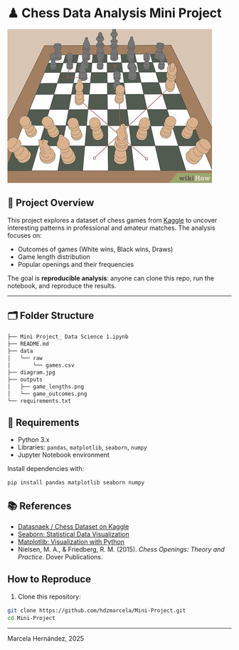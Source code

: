 # ♟ Chess Data Analysis Mini Project

![Chess Opening Diagram](diagram.jpg)

## 📖 Project Overview

This project explores a dataset of chess games from [Kaggle](https://www.kaggle.com/datasnaek/chess) to uncover interesting patterns in professional and amateur matches. The analysis focuses on:

- Outcomes of games (White wins, Black wins, Draws)  
- Game length distribution  
- Popular openings and their frequencies  

The goal is **reproducible analysis**: anyone can clone this repo, run the notebook, and reproduce the results.

---

## 🗂 Folder Structure
```plaintext
├── Mini Project_ Data Science 1.ipynb
├── README.md
├── data
│   └── raw
│       └── games.csv
├── diagram.jpg
├── outputs
│   ├── game_lengths.png
│   └── game_outcomes.png
└── requirements.txt
```
## 🧰 Requirements

- Python 3.x  
- Libraries: `pandas`, `matplotlib`, `seaborn`, `numpy`  
- Jupyter Notebook environment

Install dependencies with:

```bash
pip install pandas matplotlib seaborn numpy
```

## 📚 References

- [Datasnaek / Chess Dataset on Kaggle](https://www.kaggle.com/datasets/datasnaek/chess)  
- [Seaborn: Statistical Data Visualization](https://seaborn.pydata.org/)  
- [Matplotlib: Visualization with Python](https://matplotlib.org/)  
- Nielsen, M. A., & Friedberg, R. M. (2015). *Chess Openings: Theory and Practice*. Dover Publications.  

## How to Reproduce

1. Clone this repository:

```bash
git clone https://github.com/hdzmarcela/Mini-Project.git
cd Mini-Project
```
---

Marcela Hernández, 2025